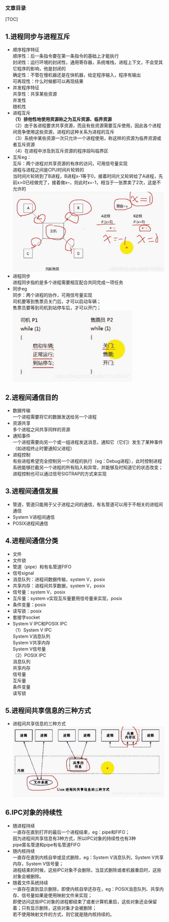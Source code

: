 ### 文章目录





[TOC]



## 1.进程同步与进程互斥

- 顺序程序特征  
  顺序性：后一条指令要在第一条指令的基础上才能执行  
  封闭性：运行环境的封闭性，通用寄存器，系统堆栈，进程上下文，不会受其它程序的影响，他是封闭的  
  确定性：不管在慢机器还是在快机器，给定程序输入，程序有输出  
  可再现性：什么时候都可以再现结果
- 并发程序特征  
  共享性：共享某些资源  
  并发性  
  随机性
- 进程互斥  
  **（1）排他性地使用资源称之为互斥资源、临界资源**  
  （2）由于各进程要求共享资源，而且有些资源需要互斥使用，因此各个进程间竞争使用这些资源，进程的这种关系为进程的互斥  
  （3）系统中某些资源一次只允许一个进程使用，称这样的资源为临界资源或者互斥资源  
  （4）在进程中涉及到互斥资源的程序段叫临界区
- 互斥eg：  
  互斥：两个进程对共享资源的有序的访问，可用信号量实现  
  进程与进程之间是CPU时间片轮转的  
  当时间片轮转到了B进程，B进程x-1等于0，接着时间片又轮转给了A进程，先前x>0已经做完了，接着做x–，则此时x=-1，相当于一张票卖了2次，这是不允许的  
  ![在这里插入图片描述](23.assets/20200712215648130.png)
- 进程同步  
  进程同步指的是多个进程需要相互配合共同完成一项任务
- 同步eg  
  同步：两个进程的协作，可用信号量实现  
  司机要等到售票员关门后，才可以启动车辆；  
  售票员要等到司机到站停车后，才可以开门；  
  ![在这里插入图片描述](23.assets/20200712215733293.png)

## 2.进程间通信目的

- 数据传输  
  一个进程需要将它的数据发送给另一个进程
- 资源共享  
  多个进程之间共享同样的资源
- 通知事件  
  一个进程需要向另一个或一组进程发送消息，通知它（它们）发生了某种事件（如进程终止时要通知父进程）
- 进程控制  
  有些进程希望完全控制另一个进程的执行（eg：Debug进程），此时控制进程系统能够拦截另一个进程的所有陷入和异常，并能够及时知道它的状态改变；  
  进程控制也可以通过信号SIGTRAP的方式来实现

## 3.进程间通信发展

- 管道，管道只能用于父子进程之间的通信，有名管道可以用于不相关的进程间通信
- System V进程间通信
- POSIX进程间通信

## 4.进程间通信分类

- 文件
- 文件锁
- 管道（pipe）和有名管道FIFO
- 信号signal
- 消息队列：进程间数据传输，system V，posix
- 共享内存：进程间共享数据，system V，posix
- 信号量：system V，posix
- 互斥量：system v实现互斥量要用信号量来实现，posix
- 条件变量：posix
- 读写锁：posix
- 套接字socket
- System V IPC和POSIX IPC  
  （1）System V IPC  
  System V消息队列  
  System V共享内存  
  System V信号量  
  （2）POSIX IPC  
  消息队列  
  共享内存  
  信号量  
  互斥量  
  条件变量  
  读写锁

## 5.进程间共享信息的三种方式

- 进程间共享信息的三种方式  
  ![在这里插入图片描述](23.assets/20200712220627448.png)

## 6.IPC对象的持续性

- 随进程持续  
  一直存在直到打开的最后一个进程结束，eg：pipe和FIFO；  
  因为进程间共享信息有3种方式，所以IPC对象的持续性也有3种  
  pipe匿名管道和pipe有名管道FIFO
- 随内核持续  
  一直存在直到内核自举或显式删除，eg：System V消息队列，System V共享内存，System V信号量；  
  进程结束的时候，这些IPC对象不会删除，当显式删除或者机器重启时，这些对象会被删除。
- 随着文件系统持续  
  一直存在直到显示删除，即使内核自举还存在，eg：POSIX消息队列、共享内存、信号量如果是使用映射文件来实现；  
  即使访问这些IPC对象的进程都结束了或者计算机重启，这些对象还会保留着；只有显示删除，这些对象才会被删除；  
  若不使用映射文件的方式，则它就是随内核持续的。